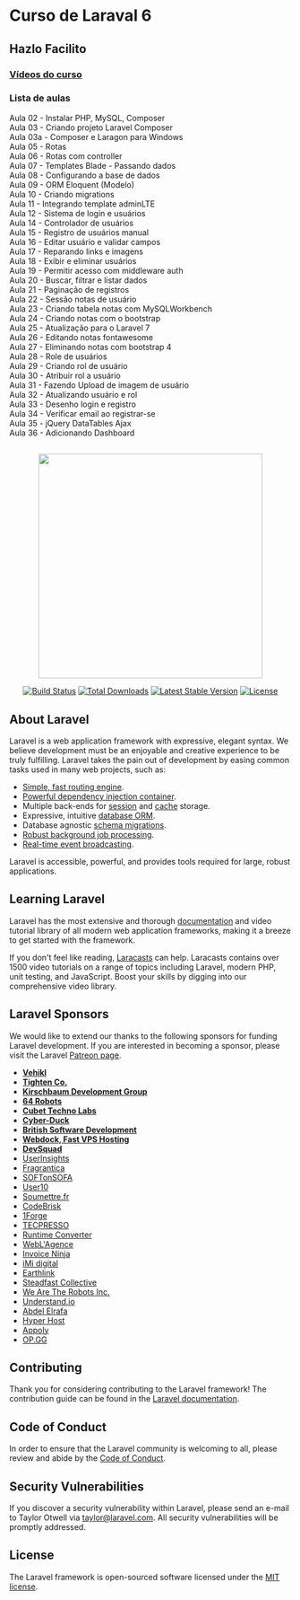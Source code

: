 # Curso de Laraval 6
## Hazlo Facilito

### [Vídeos do curso](https://www.youtube.com/watch?v=k23NTveLzso&list=PLHQYBJgtbP-tD8tFedmxgC9Q4Hzw105Po)

### Lista de aulas  

Aula 02 - Instalar PHP, MySQL, Composer  
Aula 03 - Criando projeto Laravel Composer  
Aula 03a - Composer e Laragon para Windows  
Aula 05 - Rotas  
Aula 06 - Rotas com controller  
Aula 07 - Templates Blade - Passando dados  
Aula 08 - Configurando a base de dados  
Aula 09 - ORM Eloquent (Modelo)  
Aula 10 - Criando migrations  
Aula 11 - Integrando template adminLTE  
Aula 12 - Sistema de login e usuários  
Aula 14 - Controlador de usuários  
Aula 15 - Registro de usuários manual  
Aula 16 - Editar usuário e validar campos  
Aula 17 - Reparando links e imagens  
Aula 18 - Exibir e eliminar usuários  
Aula 19 - Permitir acesso com middleware auth  
Aula 20 - Buscar, filtrar e listar dados  
Aula 21 - Paginação de registros  
Aula 22 - Sessão notas de usuário  
Aula 23 - Criando tabela notas com MySQLWorkbench  
Aula 24 - Criando notas com o bootstrap  
Aula 25 - Atualização para o Laravel 7  
Aula 26 - Editando notas fontawesome  
Aula 27 - Eliminando notas com bootstrap 4  
Aula 28 - Role de usuários  
Aula 29 - Criando rol de usuário  
Aula 30 - Atribuir rol a usuário  
Aula 31 - Fazendo Upload de imagem de usuário  
Aula 32 - Atualizando usuário e rol  
Aula 33 - Desenho login e registro  
Aula 34 - Verificar email ao registrar-se  
Aula 35 - jQuery DataTables Ajax  
Aula 36 - Adicionando Dashboard  

##

<p align="center"><img src="https://res.cloudinary.com/dtfbvvkyp/image/upload/v1566331377/laravel-logolockup-cmyk-red.svg" width="400"></p>

<p align="center">
<a href="https://travis-ci.org/laravel/framework"><img src="https://travis-ci.org/laravel/framework.svg" alt="Build Status"></a>
<a href="https://packagist.org/packages/laravel/framework"><img src="https://poser.pugx.org/laravel/framework/d/total.svg" alt="Total Downloads"></a>
<a href="https://packagist.org/packages/laravel/framework"><img src="https://poser.pugx.org/laravel/framework/v/stable.svg" alt="Latest Stable Version"></a>
<a href="https://packagist.org/packages/laravel/framework"><img src="https://poser.pugx.org/laravel/framework/license.svg" alt="License"></a>
</p>

## About Laravel

Laravel is a web application framework with expressive, elegant syntax. We believe development must be an enjoyable and creative experience to be truly fulfilling. Laravel takes the pain out of development by easing common tasks used in many web projects, such as:

- [Simple, fast routing engine](https://laravel.com/docs/routing).
- [Powerful dependency injection container](https://laravel.com/docs/container).
- Multiple back-ends for [session](https://laravel.com/docs/session) and [cache](https://laravel.com/docs/cache) storage.
- Expressive, intuitive [database ORM](https://laravel.com/docs/eloquent).
- Database agnostic [schema migrations](https://laravel.com/docs/migrations).
- [Robust background job processing](https://laravel.com/docs/queues).
- [Real-time event broadcasting](https://laravel.com/docs/broadcasting).

Laravel is accessible, powerful, and provides tools required for large, robust applications.

## Learning Laravel

Laravel has the most extensive and thorough [documentation](https://laravel.com/docs) and video tutorial library of all modern web application frameworks, making it a breeze to get started with the framework.

If you don't feel like reading, [Laracasts](https://laracasts.com) can help. Laracasts contains over 1500 video tutorials on a range of topics including Laravel, modern PHP, unit testing, and JavaScript. Boost your skills by digging into our comprehensive video library.

## Laravel Sponsors

We would like to extend our thanks to the following sponsors for funding Laravel development. If you are interested in becoming a sponsor, please visit the Laravel [Patreon page](https://patreon.com/taylorotwell).

- **[Vehikl](https://vehikl.com/)**
- **[Tighten Co.](https://tighten.co)**
- **[Kirschbaum Development Group](https://kirschbaumdevelopment.com)**
- **[64 Robots](https://64robots.com)**
- **[Cubet Techno Labs](https://cubettech.com)**
- **[Cyber-Duck](https://cyber-duck.co.uk)**
- **[British Software Development](https://www.britishsoftware.co)**
- **[Webdock, Fast VPS Hosting](https://www.webdock.io/en)**
- **[DevSquad](https://devsquad.com)**
- [UserInsights](https://userinsights.com)
- [Fragrantica](https://www.fragrantica.com)
- [SOFTonSOFA](https://softonsofa.com/)
- [User10](https://user10.com)
- [Soumettre.fr](https://soumettre.fr/)
- [CodeBrisk](https://codebrisk.com)
- [1Forge](https://1forge.com)
- [TECPRESSO](https://tecpresso.co.jp/)
- [Runtime Converter](http://runtimeconverter.com/)
- [WebL'Agence](https://weblagence.com/)
- [Invoice Ninja](https://www.invoiceninja.com)
- [iMi digital](https://www.imi-digital.de/)
- [Earthlink](https://www.earthlink.ro/)
- [Steadfast Collective](https://steadfastcollective.com/)
- [We Are The Robots Inc.](https://watr.mx/)
- [Understand.io](https://www.understand.io/)
- [Abdel Elrafa](https://abdelelrafa.com)
- [Hyper Host](https://hyper.host)
- [Appoly](https://www.appoly.co.uk)
- [OP.GG](https://op.gg)

## Contributing

Thank you for considering contributing to the Laravel framework! The contribution guide can be found in the [Laravel documentation](https://laravel.com/docs/contributions).

## Code of Conduct

In order to ensure that the Laravel community is welcoming to all, please review and abide by the [Code of Conduct](https://laravel.com/docs/contributions#code-of-conduct).

## Security Vulnerabilities

If you discover a security vulnerability within Laravel, please send an e-mail to Taylor Otwell via [taylor@laravel.com](mailto:taylor@laravel.com). All security vulnerabilities will be promptly addressed.

## License

The Laravel framework is open-sourced software licensed under the [MIT license](https://opensource.org/licenses/MIT).
